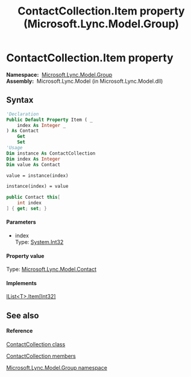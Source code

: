 ﻿---
title: ContactCollection.Item property  (Microsoft.Lync.Model.Group)
TOCTitle: 'Item property '
ms:assetid: P:Microsoft.Lync.Model.Group.ContactCollection.Item(System.Int32)_DI_3_UC_OCS14MrefLyncWPF
ms:mtpsurl: https://msdn.microsoft.com/en-us/library/microsoft.lync.model.group.contactcollection.item(v=office.15)
ms:contentKeyID: 48594438
ms.date: 07/28/2014
mtps_version: v=office.15
f1_keywords:
- Microsoft.Lync.Model.Group.ContactCollection.Item
dev_langs:
- CSharp
- JScript
- VB
- other
---

# ContactCollection.Item property

**Namespace:**  [Microsoft.Lync.Model.Group](microsoft-lync-model-group-namespace_2.md)  
**Assembly:**  Microsoft.Lync.Model (in Microsoft.Lync.Model.dll)

## Syntax

``` vb
'Declaration
Public Default Property Item ( _
    index As Integer _
) As Contact
    Get
    Set
'Usage
Dim instance As ContactCollection
Dim index As Integer
Dim value As Contact

value = instance(index)

instance(index) = value
```

``` csharp
public Contact this[
    int index
] { get; set; }
```

#### Parameters

  - index  
    Type: [System.Int32](http://msdn2.microsoft.com/en-us/library/td2s409d)  

#### Property value

Type: [Microsoft.Lync.Model.Contact](contact-class-microsoft-lync-model_2.md)  

#### Implements

[IList\<T\>.Item\[Int32\]](http://msdn2.microsoft.com/en-us/library/ewthkb10)  

## See also

#### Reference

[ContactCollection class](contactcollection-class-microsoft-lync-model-group_2.md)

[ContactCollection members](contactcollection-members-microsoft-lync-model-group_2.md)

[Microsoft.Lync.Model.Group namespace](microsoft-lync-model-group-namespace_2.md)

